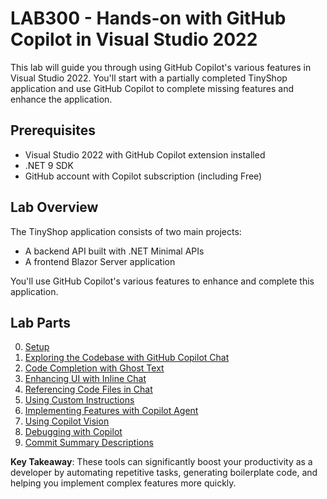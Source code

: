 # LAB300 - Hands-on with GitHub Copilot in Visual Studio 2022

This lab will guide you through using GitHub Copilot's various features in Visual Studio 2022. You'll start with a partially completed TinyShop application and use GitHub Copilot to complete missing features and enhance the application.

## Prerequisites

- Visual Studio 2022 with GitHub Copilot extension installed
- .NET 9 SDK
- GitHub account with Copilot subscription (including Free)

## Lab Overview

The TinyShop application consists of two main projects:
- A backend API built with .NET Minimal APIs
- A frontend Blazor Server application

You'll use GitHub Copilot's various features to enhance and complete this application.

## Lab Parts

0. [Setup](lab/setup.md)
1. [Exploring the Codebase with GitHub Copilot Chat](lab/part0-exploring-codebase.md)
2. [Code Completion with Ghost Text](lab/part1-code-completion.md)
3. [Enhancing UI with Inline Chat](lab/part2-enhancing-ui.md)
4. [Referencing Code Files in Chat](lab/part3-referencing-files.md)
5. [Using Custom Instructions](lab/part4-custom-instructions.md)
6. [Implementing Features with Copilot Agent](lab/part5-implementing-features.md)
7. [Using Copilot Vision](lab/part6-copilot-vision.md)
8. [Debugging with Copilot](lab/part7-debugging-with-copilot.md)
9. [Commit Summary Descriptions](lab/part8-commit-summary-descriptions.md)

**Key Takeaway**: These tools can significantly boost your productivity as a developer by automating repetitive tasks, generating boilerplate code, and helping you implement complex features more quickly.
